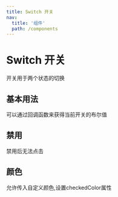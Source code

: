 ```yaml
---
title: Switch 开关
nav:
  title: '组件'
  path: /components
---
```

# Switch 开关

开关用于两个状态的切换

## 基本用法
可以通过回调函数来获得当前开关的布尔值

<code src="./demos/size.tsx"></code>

## 禁用
禁用后无法点击
<code src="./demos/disable.tsx"></code>
## 颜色

允许传入自定义颜色,设置checkedColor属性
<code src="./demos/color.tsx"></code>